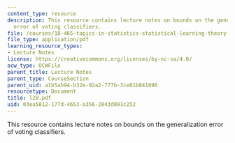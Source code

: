 ```yaml
---
content_type: resource
description: This resource contains lecture notes on bounds on the generalization
  error of voting classifiers.
file: /courses/18-465-topics-in-statistics-statistical-learning-theory-spring-2007/03ea5812177d4653a3562843d091c252_l20.pdf
file_type: application/pdf
learning_resource_types:
- Lecture Notes
license: https://creativecommons.org/licenses/by-nc-sa/4.0/
ocw_type: OCWFile
parent_title: Lecture Notes
parent_type: CourseSection
parent_uid: a1b5ab94-b32e-92a2-777b-3ce81b841896
resourcetype: Document
title: l20.pdf
uid: 03ea5812-177d-4653-a356-2843d091c252
---
```

This resource contains lecture notes on bounds on the generalization error of voting classifiers.